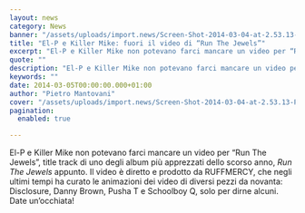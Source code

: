 ```yaml
---
layout: news
category: News
banner: "/assets/uploads/import.news/Screen-Shot-2014-03-04-at-2.53.13-PM_png_630x347_q85_480_500_cropp.jpg"
title: "El-P e Killer Mike: fuori il video di “Run The Jewels”"
excerpt: "El-P e Killer Mike non potevano farci mancare un video per “Run The Jewels”, title track di uno degli album più apprezzati dello scorso anno, Run The Jewels appunto. Il video è diretto e prodotto da RUFFMERCY, che negli ultimi tempi ha curato le animazioni dei video di diversi pezzi da novanta: Disclosure, Danny Brown, [&hellip"
quote: ""
description: "El-P e Killer Mike non potevano farci mancare un video per “Run The Jewels”, title track di uno degli album più apprezzati dello scorso anno, Run The Jewels appunto. Il video è diretto e prodotto da RUFFMERCY, che negli ultimi tempi ha curato le animazioni dei video di diversi pezzi da novanta: Disclosure, Danny Brown, [&hellip"
keywords: ""
date: 2014-03-05T00:00:00.000+01:00
author: "Pietro Mantovani"
cover: "/assets/uploads/import.news/Screen-Shot-2014-03-04-at-2.53.13-PM_png_630x347_q85_480_500_cropp.jpg"
pagination:
  enabled: true

---
```


[](https://hotmc.com/fuori-il-video-di-run-the-jewels-di-el-p-e-killer-mike/screen-shot-2014-03-04-at-2-53-13-pm%5Fpng%5F630x347%5Fq85%5F480%5F500%5Fcropp/)

El-P e Killer Mike non potevano farci mancare un video per “Run The Jewels”, title track di uno degli album più apprezzati dello scorso anno, _Run The Jewels_ appunto. Il video è diretto e prodotto da RUFFMERCY, che negli ultimi tempi ha curato le animazioni dei video di diversi pezzi da novanta: Disclosure, Danny Brown, Pusha T e Schoolboy Q, solo per dirne alcuni. Date un’occhiata!